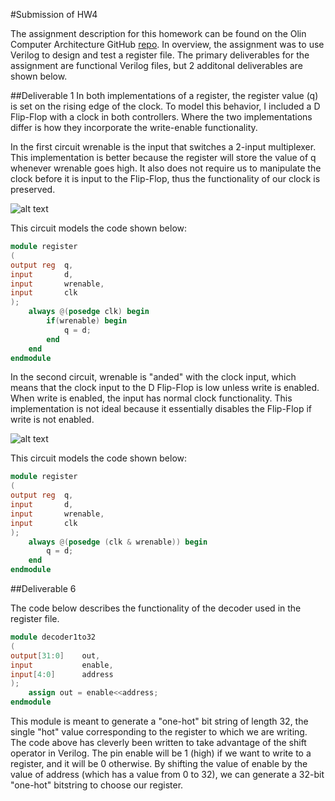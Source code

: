 #Submission of HW4

The assignment description for this homework can be found on the Olin Computer Architecture GitHub [repo](https://github.com/CompArchFA16/HW4). In overview, the assignment was to use Verilog to design and test a register file. The primary deliverables for the assignment are functional Verilog files, but 2 additonal deliverables are shown below.

##Deliverable 1
In both implementations of a register, the register value (q) is set on the rising edge of the clock. To model this behavior, I included a D Flip-Flop with a clock in both controllers. Where the two implementations differ is how they incorporate the write-enable functionality.

In the first circuit wrenable is the input that switches a 2-input multiplexer. This implementation is better because the register will store the value of q whenever wrenable goes high. It also does not require us to manipulate the clock before it is input to the Flip-Flop, thus the functionality of our clock is preserved.

![alt text](https://github.com/tah20112/HW4/blob/master/Reg1_large.png)

This circuit models the code shown below:

```verilog
module register
(
output reg	q,
input		d,
input		wrenable,
input		clk
);
    always @(posedge clk) begin
        if(wrenable) begin
            q = d;
        end
    end
endmodule
```
In the second circuit, wrenable is "anded" with the clock input, which means that the clock input to the D Flip-Flop is low unless write is enabled. When write is enabled, the input has normal clock functionality. This implementation is not ideal because it essentially disables the Flip-Flop if write is not enabled. 

![alt text](https://github.com/tah20112/HW4/blob/master/Reg2_large.png)

This circuit models the code shown below:

```verilog
module register
(
output reg	q,
input		d,
input		wrenable,
input		clk
);
    always @(posedge (clk & wrenable)) begin
        q = d;
    end
endmodule
```

##Deliverable 6

The code below describes the functionality of the decoder used in the register file.

```verilog
module decoder1to32
(
output[31:0]    out,
input           enable,
input[4:0]      address
);
    assign out = enable<<address; 
endmodule
```
This module is meant to generate a "one-hot" bit string of length 32, the single "hot" value corresponding to the register to which we are writing. The code above has cleverly been written to take advantage of the shift operator in Verilog. The pin enable will be 1 (high) if we want to write to a register, and it will be 0 otherwise. By shifting the value of enable by the value of address (which has a value from 0 to 32), we can generate a 32-bit "one-hot" bitstring to choose our register.








